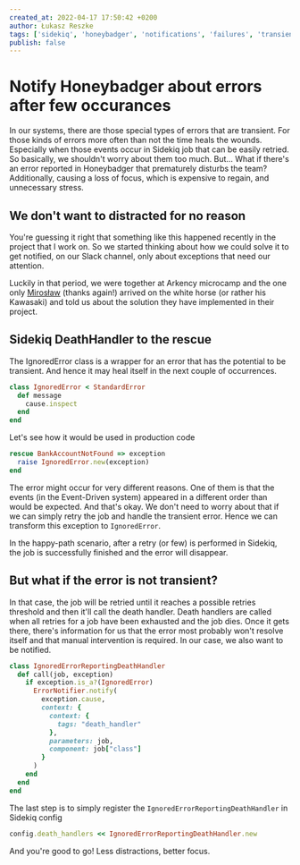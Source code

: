 ```yaml
---
created_at: 2022-04-17 17:50:42 +0200
author: Łukasz Reszke
tags: ['sidekiq', 'honeybadger', 'notifications', 'failures', 'transient errors']
publish: false
---
```


# Notify Honeybadger about errors after few occurances

In our systems, there are those special types of errors that are transient. For those kinds of errors more often than not the time heals the wounds. Especially when those events occur in Sidekiq job that can be easily retried. So basically, we shouldn't worry about them too much. But... What if there's an error reported in Honeybadger that prematurely disturbs the team? Additionally, causing a loss of focus, which is expensive to regain, and unnecessary stress.

<!-- more -->

## We don't want to distracted for no reason
You're guessing it right that something like this happened recently in the project that I work on. So we started thinking about how we could solve it to get notified, on our Slack channel, only about exceptions that need our attention.

Luckily in that period, we were together at Arkency microcamp and the one only [Mirosław](https://blog.arkency.com/authors/miroslaw-praglowski/) (thanks again!) arrived on the white horse (or rather his Kawasaki) and told us about the solution they have implemented in their project.

## Sidekiq DeathHandler to the rescue
The IgnoredError class is a wrapper for an error that has the potential to be transient. And hence it may heal itself in the next couple of occurrences.
```ruby
class IgnoredError < StandardError
  def message
    cause.inspect
  end
end
```

Let's see how it would be used in production code
```ruby
rescue BankAccountNotFound => exception
  raise IgnoredError.new(exception)
end
```
The error might occur for very different reasons. One of them is that the events (in the Event-Driven system) appeared in a different order than would be expected. And that's okay. We don't need to worry about that if we can simply retry the job and handle the transient error. Hence we can transform this exception to `IgnoredError`.

In the happy-path scenario, after a retry (or few) is performed in Sidekiq, the job is successfully finished and the error will disappear.

## But what if the error is not transient?
In that case, the job will be retried until it reaches a possible retries threshold and then it'll call the death handler.
Death handlers are called when all retries for a job have been exhausted and the job dies. Once it gets there, there's information for us that the error most probably won't resolve itself and that manual intervention is required. In our case, we also want to be notified.
```ruby
class IgnoredErrorReportingDeathHandler
  def call(job, exception)
    if exception.is_a?(IgnoredError)
      ErrorNotifier.notify(
        exception.cause,
        context: {
          context: {
            tags: "death_handler"
          },
          parameters: job,
          component: job["class"]
        }
      )
    end
  end
end
```
The last step is to simply register the `IgnoredErrorReportingDeathHandler` in Sidekiq config
```ruby
config.death_handlers << IgnoredErrorReportingDeathHandler.new
```

And you're good to go! Less distractions, better focus.